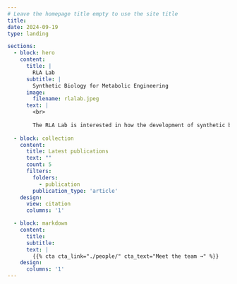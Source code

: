 ```yaml
---
# Leave the homepage title empty to use the site title
title:
date: 2024-09-19
type: landing

sections:
  - block: hero
    content:
      title: |
        RLA Lab
      subtitle: |
        Synthetic Biology for Metabolic Engineering
      image:
        filename: rlalab.jpeg
      text: |
        <br>
        
        The RLA Lab is interested in how the development of synthetic biology can revolutionise biotechnologies and help us to move towards a sustainable bio-based economy. We engineer microorganisms for a wide range of applications which span from the production of the chemicals and fuels we usually get from petroleum to their use in food, biomedicine and therapeutics.
    
  - block: collection
    content:
      title: Latest publications
      text: ""
      count: 5
      filters:
        folders:
          - publication
        publication_type: 'article'
    design:
      view: citation
      columns: '1'

  - block: markdown
    content:
      title:
      subtitle:
      text: |
        {{% cta cta_link="./people/" cta_text="Meet the team →" %}}
    design:
      columns: '1'
---
```

